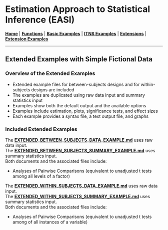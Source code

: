# Estimation Approach to Statistical Inference (EASI)

[**Home**](https://github.com/cwendorf/EASI/) | 
[**Functions**](https://github.com/cwendorf/EASI/tree/master/A-Functions) | 
[**Basic Examples**](https://github.com/cwendorf/EASI/tree/master/B-BasicExamples) | 
[**ITNS Examples**](https://github.com/cwendorf/EASI/tree/master/C-ITNSExamples) | 
[**Extensions**](https://github.com/cwendorf/EASI/tree/master/D-Extensions) | 
[**Extension Examples**](https://github.com/cwendorf/EASI/tree/master/E-ExtensionExamples) 

---

## Extended Examples with Simple Fictional Data

### Overview of the Extended Examples

- Extended example files for between-subjects designs and for within-subjects designs are included
- The examples are duplicated using raw data input and summary statistics input
- Examples show both the default output and the available options
- Examples include estimation, plots, significance tests, and effect sizes
- Each example provides a syntax file, a text output file, and graphs

### Included Extended Examples

The [**EXTENDED_BETWEEN_SUBJECTS_DATA_EXAMPLE.md**](./EXTENDED_BETWEEN_SUBJECTS_DATA_EXAMPLE.md) uses raw data input.  
The [**EXTENDED_BETWEEN_SUBJECTS_SUMMARY_EXAMPLE.md**](./EXTENDED_BETWEEN_SUBJECTS_SUMMARY_EXAMPLE.md) uses summary statistics input.  
Both documents and the associated files include:

- Analyses of Pairwise Comparisons (equivalent to unadjusted t tests among all levels of a factor)

The [**EXTENDED_WITHIN_SUBJECTS_DATA_EXAMPLE.md**](./EXTENDED_WITHIN_SUBJECTS_DATA_EXAMPLE.md) uses raw data input.  
The [**EXTENDED_WITHIN_SUBJECTS_SUMMARY_EXAMPLE.md**](./EXTENDED_WITHIN_SUBJECTS_SUMMARY_EXAMPLE.md) uses summary statistics input.  
Both documents and the associated files include:

- Analyses of Pairwise Comparisons (equivalent to unadjusted t tests among of all instances of a variable)
